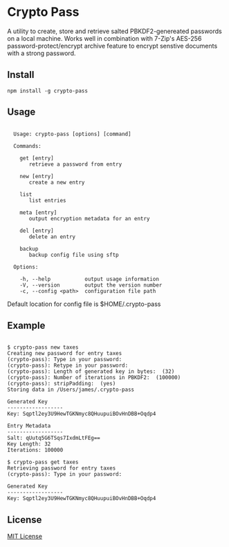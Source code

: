 # Crypto Pass

A utility to create, store and retrieve salted PBKDF2-genereated passwords on a local machine.  Works well in combination with 7-Zip's AES-256 password-protect/encrypt archive feature to encrypt senstive documents with a strong password.

## Install

```shell
npm install -g crypto-pass
```

## Usage
```shell

  Usage: crypto-pass [options] [command]

  Commands:

    get [entry]
       retrieve a password from entry

    new [entry]
       create a new entry

    list
       list entries

    meta [entry]
       output encryption metadata for an entry

    del [entry]
       delete an entry

    backup
       backup config file using sftp

  Options:

    -h, --help           output usage information
    -V, --version        output the version number
    -c, --config <path>  configuration file path

```

Default location for config file is $HOME/.crypto-pass

## Example

```shell

$ crypto-pass new taxes
Creating new password for entry taxes
(crypto-pass): Type in your password:
(crypto-pass): Retype in your password:
(crypto-pass): Length of generated key in bytes:  (32)
(crypto-pass): Number of iterations in PBKDF2:  (100000)
(crypto-pass): stripPadding:  (yes)
Storing data in /Users/james/.crypto-pass

Generated Key
------------------
Key: Sqptl2ey3U9HewTGKNmyc8QHuupuiBOvHnDBB+Oqdp4

Entry Metadata
------------------
Salt: qUutq5G6TSqs7IxdmLtFEg==
Key Length: 32
Iterations: 100000

$ crypto-pass get taxes
Retrieving password for entry taxes
(crypto-pass): Type in your password:

Generated Key
------------------
Key: Sqptl2ey3U9HewTGKNmyc8QHuupuiBOvHnDBB+Oqdp4

```

## License

[MIT License](http://en.wikipedia.org/wiki/MIT_License)